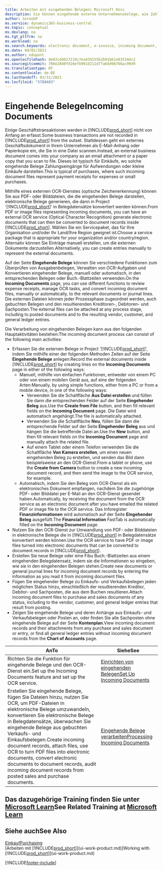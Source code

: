 ```yaml
---
title: Arbeiten mit eingehenden Belegen| Microsoft Docs
description: Sie können eingehende externe Unternehmensbelege, wie Zahlungseingänge oder PDF-Dateien verwalten, OCR-Aufgaben verwalten und Dateien in elektronische Belege und Datensätze umwandeln.
author: SorenGP
ms.service: dynamics365-business-central
ms.topic: conceptual
ms.devlang: na
ms.tgt_pltfrm: na
ms.workload: na
ms.search.keywords: electronic document, e-invoice, incoming document, OCR, ecommerce, document exchange, import invoice
ms.date: 04/01/2021
ms.author: edupont
ms.openlocfilehash: 8e02cd4627219c7ea439155b2b91b61e03534dc2
ms.sourcegitcommit: 766e2840fd16efb901d211d7fa64d96766ac99d9
ms.translationtype: HT
ms.contentlocale: de-DE
ms.lasthandoff: 03/31/2021
ms.locfileid: "5788483"
---
```

# <a name="incoming-documents"></a><span data-ttu-id="95956-103">Eingehende Belege</span><span class="sxs-lookup"><span data-stu-id="95956-103">Incoming Documents</span></span>

<span data-ttu-id="95956-104">Einige Geschäftstransaktionen werden in [!INCLUDE[prod_short](includes/prod_short.md)] nicht von Anfang an erfasst.</span><span class="sxs-lookup"><span data-stu-id="95956-104">Some business transactions are not recorded in [!INCLUDE[prod_short](includes/prod_short.md)] from the outset.</span></span> <span data-ttu-id="95956-105">Stattdessen geht ein externes Geschäftsdokument in Ihrem Unternehmen als E-Mail-Anhang oder Papierkopie ein, die Sie in eine Datei scannen.</span><span class="sxs-lookup"><span data-stu-id="95956-105">Instead, an external business document comes into your company as an email attachment or a paper copy that you scan to file.</span></span> <span data-ttu-id="95956-106">Dieses ist typisch für Einkäufe, wo solche eingehende Belege Zahlungseingänge für Aufwendungen oder kleine Einkäufe darstellen.</span><span class="sxs-lookup"><span data-stu-id="95956-106">This is typical of purchases, where such incoming document files represent payment receipts for expenses or small purchases.</span></span>

<span data-ttu-id="95956-107">Mithilfe eines externen OCR-Dienstes (optische Zeichenerkennung) können Sie aus PDF- oder Bilddateien, die die eingehenden Belege darstellen, elektronische Belege generieren, die dann in Project '[!INCLUDE[prod_short](includes/prod_short.md)]' in Belegdatensätze konvertiert werden können.</span><span class="sxs-lookup"><span data-stu-id="95956-107">From PDF or image files representing incoming documents, you can have an external OCR service (Optical Character Recognition) generate electronic documents that can then be converted to document records inside [!INCLUDE[prod_short](includes/prod_short.md)].</span></span> <span data-ttu-id="95956-108">Wählen Sie ein Servicepaket, das für Ihre Organisation und/oder Ihr Land/Ihre Region geeignet ist.</span><span class="sxs-lookup"><span data-stu-id="95956-108">Choose a service package that is appropriate for your organization and/or country/region.</span></span> <span data-ttu-id="95956-109">Alternativ können Sie Einträge manuell erstellen, um die externen Dokumente darzustellen.</span><span class="sxs-lookup"><span data-stu-id="95956-109">Alternatively, you can create entries manually to represent the external documents.</span></span>  

<span data-ttu-id="95956-110">Auf der Seite **Eingehende Belege** können Sie verschiedene Funktionen zum Überprüfen von Ausgabenbelegen, Verwalten von OCR-Aufgaben und Konvertieren eingehender Belege, manuell oder automatisch, in den entsprechenden Belegen oder Buch.-Blattzeilen verwenden.</span><span class="sxs-lookup"><span data-stu-id="95956-110">On the **Incoming Documents** page, you can use different functions to review expense receipts, manage OCR tasks, and convert incoming document files, manually or automatically, to the relevant documents or journal lines.</span></span> <span data-ttu-id="95956-111">Die externen Dateien können jeder Prozessphase zugeordnet werden, auch gebuchten Belegen und den resultierenden Kreditoren-, Debitoren- und Sachposten.</span><span class="sxs-lookup"><span data-stu-id="95956-111">The external files can be attached at any process stage, including to posted documents and to the resulting vendor, customer, and general ledger entries.</span></span>

<span data-ttu-id="95956-112">Die Verarbeitung von eingehenden Belegen kann aus den folgenden Hauptaktivitäten bestehen:</span><span class="sxs-lookup"><span data-stu-id="95956-112">The incoming document process can consist of the following main activities:</span></span>

* <span data-ttu-id="95956-113">Erfassen Sie die externen Belege in Project '[!INCLUDE[prod_short](includes/prod_short.md)]', indem Sie mithilfe einer der folgenden Methoden Zeilen auf der Seite **Eingehende Belege** anlegen:</span><span class="sxs-lookup"><span data-stu-id="95956-113">Record the external documents inside [!INCLUDE[prod_short](includes/prod_short.md)] by creating lines on the **Incoming Documents** page in either of the following ways:</span></span>
  * <span data-ttu-id="95956-114">Manuell, mithilfe von einfachen Funktionen, entweder von einem PC oder von einem mobilen Gerät aus, auf eine der folgenden Arten:</span><span class="sxs-lookup"><span data-stu-id="95956-114">Manually, by using simple functions, either from a PC or from a mobile device, in one of the following ways:</span></span>
    * <span data-ttu-id="95956-115">Verwenden Sie die Schaltfläche **Aus Datei erstellen** und füllen Sie dann die entsprechenden Felder auf der Seite **Eingehender Beleg** aus.</span><span class="sxs-lookup"><span data-stu-id="95956-115">Use the **Create from File** button, and then fill relevant fields on the **Incoming Document** page.</span></span> <span data-ttu-id="95956-116">Die Datei wird automatisch angehängt.</span><span class="sxs-lookup"><span data-stu-id="95956-116">The file is automatically attached.</span></span>  
    * <span data-ttu-id="95956-117">Verwenden Sie die Schaltfläche **Neu**, füllen Sie dann die entsprechende Felder auf der Seite **Eingehender Beleg** aus und hängen Sie die betreffende Datei an.</span><span class="sxs-lookup"><span data-stu-id="95956-117">Use the **New** button, and then fill relevant fields on the **Incoming Document** page and manually attach the related file.</span></span>
    * <span data-ttu-id="95956-118">Auf einem Tablet oder einem Telefon verwenden Sie die Schaltfläche **Von Kamera erstellen**, um einen neuen eingehenden Beleg zu erstellen, und senden das Bild dann beispielsweise an den OCR-Dienst.</span><span class="sxs-lookup"><span data-stu-id="95956-118">From a tablet or phone, use the **Create from Camera** button to create a new incoming document record, and then send the image to the OCR service, for example.</span></span>
  * <span data-ttu-id="95956-119">Automatisch, indem Sie den Beleg vom OCR-Dienst als ein elektronisches Dokument empfangen, nachdem Sie die zugehörige PDF- oder Bilddatei per E-Mail an den OCR-Dienst gesendet haben.</span><span class="sxs-lookup"><span data-stu-id="95956-119">Automatically, by receiving the document from the OCR service as an electronic document after you have emailed the related PDF or image file to the OCR service.</span></span> <span data-ttu-id="95956-120">Das Inforegister **Finanzinformationen** wird automatisch auf der Seite **Eingehender Beleg** ausgefüllt.</span><span class="sxs-lookup"><span data-stu-id="95956-120">The **Financial Information** FastTab is automatically filled on the **Incoming Document** page.</span></span>
* <span data-ttu-id="95956-121">Nutzen Sie den OCR-Dienst zur Umwandlung von PDF- oder Bilddateien in elektronische Belege die in [!INCLUDE[prod_short](includes/prod_short.md)] in Belegdatensätze konvertiert werden können.</span><span class="sxs-lookup"><span data-stu-id="95956-121">Use the OCR service to have PDF or image files turned into electronic documents that can be converted to document records in [!INCLUDE[prod_short](includes/prod_short.md)].</span></span>
* <span data-ttu-id="95956-122">Erstellen Sie neue Belege oder eine Fibu Buch.-Blattzeilen aus einem eingehenden Belegdatensatz, indem sie die Informationen so eingeben, wie sie in den eingehenden Belegen stehen.</span><span class="sxs-lookup"><span data-stu-id="95956-122">Create new documents or general journal lines for incoming document records by entering the information as you read it from incoming document files.</span></span>
* <span data-ttu-id="95956-123">Fügen Sie eingehender Belege zu Einkaufs- und Verkaufsbelegen jeden möglichen Status hinzu, einschließlich der resultierenden Kreditor, Debitor- und Sachposten, die aus dem Buchen resultieren.</span><span class="sxs-lookup"><span data-stu-id="95956-123">Attach incoming document files to purchase and sales documents of any status, including to the vendor, customer, and general ledger entries that result from posting.</span></span>
* <span data-ttu-id="95956-124">Zeigen Sie eingehende Belege und deren Anhänge aus Einkaufs- und Verkaufsbelegen oder Posten an, oder finden Sie alle Sachposten ohne eingehende Belege auf der Seite **Kontenplan**.</span><span class="sxs-lookup"><span data-stu-id="95956-124">View incoming document records and their attachments from any purchase and sales document or entry, or find all general ledger entries without incoming document records from the **Chart of Accounts** page.</span></span>

| <span data-ttu-id="95956-125">An</span><span class="sxs-lookup"><span data-stu-id="95956-125">To</span></span> | <span data-ttu-id="95956-126">Siehe</span><span class="sxs-lookup"><span data-stu-id="95956-126">See</span></span> |
| --- | --- |
| <span data-ttu-id="95956-127">Richten Sie die Funktion für eingehende Belege und den OCR-Dienst ein.</span><span class="sxs-lookup"><span data-stu-id="95956-127">Set up the Incoming Documents feature and set up the OCR service.</span></span> |[<span data-ttu-id="95956-128">Einrichten von eingehenden Belegen</span><span class="sxs-lookup"><span data-stu-id="95956-128">Set Up Incoming Documents</span></span>](across-how-setup-income-documents.md) |
| <span data-ttu-id="95956-129">Erstellen Sie eingehende Belege, fügen Sie Dateien hinzu, nutzen Sie OCR, um PDF-Dateien in elektronische Belege umzuwandeln, konvertieren Sie elektronische Belege in Belegdatensätze, überwachen Sie eingehende Belege aus gebuchten Verkaufs- und Einkaufsbelegen.</span><span class="sxs-lookup"><span data-stu-id="95956-129">Create incoming document records, attach files, use OCR to turn PDF files into electronic documents, convert electronic documents to document records, audit incoming document records from posted sales and purchase documents.</span></span> |[<span data-ttu-id="95956-130">Eingehende Belege verarbeiten</span><span class="sxs-lookup"><span data-stu-id="95956-130">Processing Incoming Documents</span></span>](across-process-income-documents.md) |

## <a name="see-related-training-at-microsoft-learn"></a><span data-ttu-id="95956-131">Das dazugehörige Training finden Sie unter [Microsoft Learn](/learn/modules/incoming-documents-dynamics-365-business-central/index)</span><span class="sxs-lookup"><span data-stu-id="95956-131">See Related Training at [Microsoft Learn](/learn/modules/incoming-documents-dynamics-365-business-central/index)</span></span>

## <a name="see-also"></a><span data-ttu-id="95956-132">Siehe auch</span><span class="sxs-lookup"><span data-stu-id="95956-132">See Also</span></span>

[<span data-ttu-id="95956-133">Einkauf</span><span class="sxs-lookup"><span data-stu-id="95956-133">Purchasing</span></span>](purchasing-manage-purchasing.md)  
<span data-ttu-id="95956-134">[Arbeiten mit [!INCLUDE[prod_short](includes/prod_short.md)]](ui-work-product.md)</span><span class="sxs-lookup"><span data-stu-id="95956-134">[Working with [!INCLUDE[prod_short](includes/prod_short.md)]](ui-work-product.md)</span></span>  


[!INCLUDE[footer-include](includes/footer-banner.md)]
